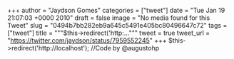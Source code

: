 
+++
author = "Jaydson Gomes"
categories = ["tweet"]
date = "Tue Jan 19 21:07:03 +0000 2010"
draft = false
image = "No media found for this Tweet"
slug = "0494b7bb282eb9a645c5491e405bc80496647c72"
tags = ["tweet"]
title = """$this-&gt;redirect('http:..."""
tweet = true
tweet_url = "https://twitter.com/jaydson/status/7959552245"
+++
$this-&gt;redirect('http://localhost');  //Code by @augustohp
